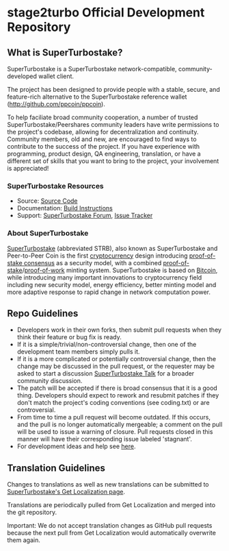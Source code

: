 # stage2turbo Official Development Repository

## What is SuperTurbostake?

SuperTurbostake is a SuperTurbostake network-compatible, community-developed wallet client.

The project has been designed to provide people with a stable, secure, and feature-rich alternative to the SuperTurbostake reference wallet (http://github.com/ppcoin/ppcoin).

To help faciliate broad community cooperation, a number of trusted SuperTurbostake/Peershares community leaders have write permissions to the project's codebase, allowing for decentralization and continuity. Community members, old and new, are encouraged to find ways to contribute to the success of the project. If you have experience with programming, product design, QA engineering, translation, or have a different set of skills that you want to bring to the project, your involvement is appreciated!


### SuperTurbostake Resources
* Source: [Source Code](https://github.com/SuperTurbostake/SuperTurbostake)
* Documentation: [Build Instructions](https://github.com/SuperTurbostake/SuperTurbostake/tree/master/doc)
* Support: [SuperTurbostake Forum](http://www.peercointalk.org/index.php?board=64.0), [Issue Tracker](https://github.com/SuperTurbostake/SuperTurbostake/issues?state=open)


### About SuperTurbostake
[SuperTurbostake](http://peercoin.net/) (abbreviated STRB), also known as SuperTurbostake and Peer-to-Peer Coin is the first [cryptocurrency](https://en.wikipedia.org/wiki/Cryptocurrency) design introducing [proof-of-stake consensus](http://peercoin.net/bin/peercoin-paper.pdf) as a security model, with a combined [proof-of-stake](http://peercoin.net/bin/peercoin-paper.pdf)/[proof-of-work](https://en.wikipedia.org/wiki/Proof-of-work_system) minting system. SuperTurbostake is based on [Bitcoin](http://bitcoin.org/en/), while introducing many important innovations to cryptocurrency field including new security model, energy efficiency, better minting model and more adaptive response to rapid change in network computation power.


## Repo Guidelines

* Developers work in their own forks, then submit pull requests when they think their feature or bug fix is ready.
* If it is a simple/trivial/non-controversial change, then one of the development team members simply pulls it.
* If it is a more complicated or potentially controversial change, then the change may be discussed in the pull request, or the requester may be asked to start a discussion [SuperTurbostake Talk](http://www.peercointalk.org/) for a broader community discussion.
* The patch will be accepted if there is broad consensus that it is a good thing. Developers should expect to rework and resubmit patches if they don't match the project's coding conventions (see coding.txt) or are controversial.
* From time to time a pull request will become outdated. If this occurs, and the pull is no longer automatically mergeable; a comment on the pull will be used to issue a warning of closure.  Pull requests closed in this manner will have their corresponding issue labeled 'stagnant'.
* For development ideas and help see [here](http://www.peercointalk.org/index.php?board=10.0).


## Translation Guidelines

Changes to translations as well as new translations can be submitted to
[SuperTurbostake's Get Localization page](http://www.getlocalization.com/SuperTurbostake/).

Translations are periodically pulled from Get Localization and merged into the git repository.

Important: We do not accept translation changes as GitHub pull requests because the next
pull from Get Localization would automatically overwrite them again.

